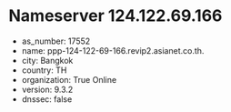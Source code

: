 # Nameserver 124.122.69.166

* as_number: 17552
* name: ppp-124-122-69-166.revip2.asianet.co.th.
* city: Bangkok
* country: TH
* organization: True Online
* version: 9.3.2
* dnssec: false
